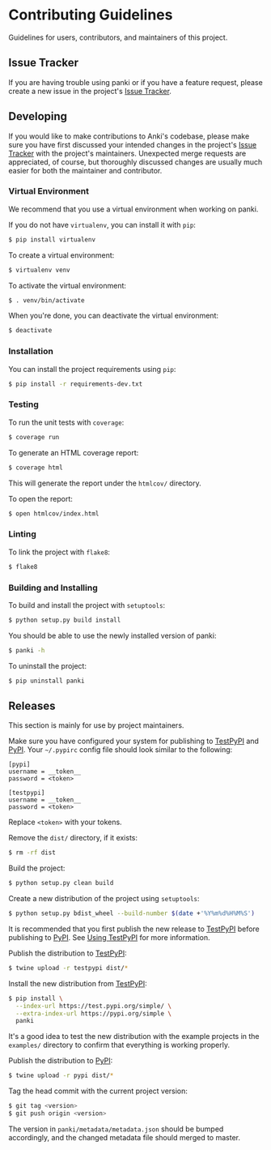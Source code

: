 # Contributing Guidelines

Guidelines for users, contributors, and maintainers of this project.

## Issue Tracker

If you are having trouble using panki or if you have a feature request, please
create a new issue in the project's [Issue Tracker].

## Developing

If you would like to make contributions to Anki's codebase, please make sure you
have first discussed your intended changes in the project's [Issue Tracker] with
the project's maintainers. Unexpected merge requests are appreciated, of course,
but thoroughly discussed changes are usually much easier for both the maintainer
and contributor.

### Virtual Environment

We recommend that you use a virtual environment when working on panki.

If you do not have `virtualenv`, you can install it with `pip`:
```sh
$ pip install virtualenv
```

To create a virtual environment:
```sh
$ virtualenv venv
```

To activate the virtual environment:
```sh
$ . venv/bin/activate
```

When you're done, you can deactivate the virtual environment:
```sh
$ deactivate
```

### Installation

You can install the project requirements using `pip`:
```sh
$ pip install -r requirements-dev.txt
```

### Testing

To run the unit tests with `coverage`:
```sh
$ coverage run
```

To generate an HTML coverage report:
```sh
$ coverage html
```

This will generate the report under the `htmlcov/` directory.

To open the report:
```sh
$ open htmlcov/index.html
```

### Linting

To link the project with `flake8`:
```sh
$ flake8
```

### Building and Installing

To build and install the project with `setuptools`:
```sh
$ python setup.py build install
```

You should be able to use the newly installed version of panki:
```sh
$ panki -h
```

To uninstall the project:
```sh
$ pip uninstall panki
```

## Releases

This section is mainly for use by project maintainers.

Make sure you have configured your system for publishing to [TestPyPI] and
[PyPI]. Your `~/.pypirc` config file should look similar to the following:
```
[pypi]
username = __token__
password = <token>

[testpypi]
username = __token__
password = <token>
```

Replace `<token>` with your tokens.

Remove the `dist/` directory, if it exists:
```sh
$ rm -rf dist
```

Build the project:
```sh
$ python setup.py clean build
```

Create a new distribution of the project using `setuptools`:
```sh
$ python setup.py bdist_wheel --build-number $(date +'%Y%m%d%H%M%S')
```

It is recommended that you first publish the new release to [TestPyPI] before
publishing to [PyPI]. See [Using TestPyPI] for more information.

Publish the distribution to [TestPyPI]:
```sh
$ twine upload -r testpypi dist/*
```

Install the new distribution from [TestPyPI]:
```sh
$ pip install \
  --index-url https://test.pypi.org/simple/ \
  --extra-index-url https://pypi.org/simple \
  panki
```

It's a good idea to test the new distribution with the example projects in the
`examples/` directory to confirm that everything is working properly.

Publish the distribution to [PyPI]:
```sh
$ twine upload -r pypi dist/*
```

Tag the head commit with the current project version:
```sh
$ git tag <version>
$ git push origin <version>
```

The version in `panki/metadata/metadata.json` should be bumped accordingly, and
the changed metadata file should merged to master.


<!-- links -->
[Issue Tracker]: https://gitlab.com/x4ku/panki/-/issues

[TestPyPI]: https://test.pypi.org
[PyPI]: https://pypi.org

[Using TestPyPI]: https://packaging.python.org/guides/using-testpypi/
